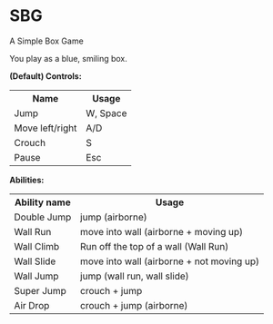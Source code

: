 SBG
===

A Simple Box Game


You play as a blue, smiling box.

<b>(Default) Controls:</b><br />
<table>
  <tr>
    <th>
      Name
    </th>
    <th>
      Usage
    </th>
  </tr>
  <tr>
    <td>
      Jump
    </td>
    <td>
      W, Space
    </td>
  </tr>
  <tr>
    <td>
      Move left/right
    </td>
    <td>
      A/D
    </td>
  </tr>
  <tr>
    <td>
      Crouch
    </td>
    <td>
      S
    </td>
  </tr>
  <tr>
    <td>
      Pause
   </td>
   <td>
      Esc
    </td>
  </tr>
</table>

<b>Abilities:</b><br />
<table>
  <tr>
    <th> Ability name </th>
    <th> Usage </th>
  </tr>
  <tr>
    <td>
      Double Jump
    </td>
    <td>
      jump (airborne)
    </td>
  </tr>
  <tr>
    <td>
      Wall Run
    </td>
    <td>
      move into wall (airborne + moving up)
    </td>
  </tr>
  <tr>
    <td>
      Wall Climb
    </td>
    <td>
      Run off the top of a wall (Wall Run)
    </td>
  </tr>
  <tr>
    <td>
      Wall Slide
    </td>
    <td>
      move into wall (airborne + not moving up)
    </td>
  </tr>
  <tr>
    <td>
      Wall Jump
    </td>
    <td>
      jump (wall run, wall slide)
    </td>
  </tr>
  <tr>
    <td>
      Super Jump
    </td>
    <td>
      crouch + jump
    </td>
  </tr>
  <tr>
    <td>
      Air Drop
    </td>
    <td>
      crouch + jump (airborne)
    </td>
  </tr>
</table>

